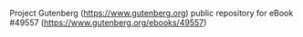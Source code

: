 Project Gutenberg (https://www.gutenberg.org) public repository for eBook #49557 (https://www.gutenberg.org/ebooks/49557)
